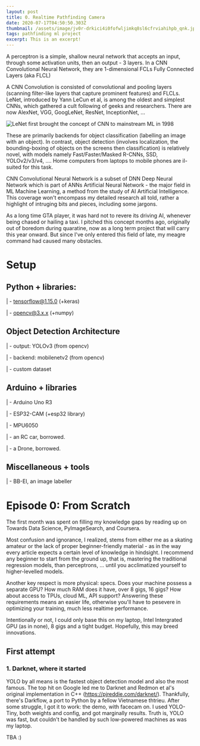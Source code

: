 ```yaml
---
layout: post
title: 0. Realtime Pathfinding Camera
date: 2020-07-17T04:50:50.303Z
thumbnail: /assets/image/jv0r-drkici4i0fofwljimkq8sl6cfrviahihpb_qnk.jpg
tags: pathfinding ml project
excerpt: This is an excerpt!
---
```

A perceptron is a simple, shallow neural network that accepts an input, through some activation units, then an output - 3 layers. In a CNN Convolutional Neural Network, they are 1-dimensional FCLs Fully Connected Layers (aka FLCL)

A CNN Convolution is consisted of convolutional and pooling layers (scanning filter-like layers that capture prominent features) and FLCLs. LeNet, introduced by Yann LeCun et al, is among the oldest and simplest CNNs, which gathered a cult following of geeks and researchers. There are now AlexNet, VGG, GoogLeNet, ResNet, InceptionNet, ...

![](https://www.researchgate.net/profile/Yiren_Zhou/publication/312170477/figure/fig1/AS:448817725218816@1484017892071/Structure\-of\-LeNet\-5.png "LeNet first brought the concept of CNN to mainstream ML in 1998")

These are primarily backends for object classification (labelling an image with an object). In contrast, object detection (involves localization, the bounding-boxing of objects on the screens then classification) is relatively novel, with models namely Fast/Faster/Masked R-CNNs, SSD, YOLOv2/v3/v4, .... Home computers from laptops to mobile phones are il-suited for this task.

CNN Convolutional Neural Network is a subset of DNN Deep Neural Network which is part of ANNs Artificial Neural Network - the major field in ML Machine Learning, a method from the study of AI Artificial Intelligence. This coverage won't encompass my detailed research all told, rather a highlight of intruging bits and pieces, including some jargons. 

As a long time GTA player, it was hard not to revere its driving AI, whenever being chased or hailing a taxi. I pitched this concept months ago, originally out of boredom during quaratine, now as a long term project that will carry this year onward. But since I've only entered this field of late, my meagre command had caused many obstacles. 

# Setup

## Python + libraries:

\| - tensorflow@1.15.0 (+keras)

\| - opencv@3.x.x (+numpy)

## Object Detection Architecture

\| - output: YOLOv3 (from opencv)

\| - backend: mobilenetv2 (from opencv)

\| - custom dataset

## Arduino + libraries

\| - Arduino Uno R3

\| - ESP32-CAM (+esp32 library)

\| - MPU6050

\| - an RC car, borrowed.

\| - a Drone, borrowed.

## Miscellaneous + tools

\| - BB-EI, an image labeller

# Episode 0: From Scratch

The first month was spent on filling my knowledge gaps by reading up on Towards Data Science, PyImageSearch, and Coursera. 

Most confusion and ignorance, I realized, stems from either me as a skating amateur or the lack of proper beginner-friendly material - as in the way every article expects a certain level of knowledge in hindsight. I recommend any beginner to start from the ground up, that is, mastering the traditional regression models, than perceptrons, ... until you acclimatized yourself to higher-levelled models.

Another key respect is more physical: specs. Does your machine possess a separate GPU? How much RAM does it have, over 8 gigs, 16 gigs? How about access to TPUs, cloud ML, API support? Answering these requirements means an easier life, otherwise you'll have to pesevere in optimizing your training, much less realtime performance.

Intentionally or not, I could only base this on my laptop, Intel Intergrated GPU (as in none), 8 gigs and a tight budget. Hopefully, this may breed innovations. 

## First attempt

### 1. Darknet, where it started

YOLO by all means is the fastest object detection model and also the most famous. The top hit on Google led me to Darknet and Redmon et al's original implementation in C++ (<https://pjreddie.com/darknet/>). Thankfully, there's Darkflow, a port to Python by a fellow Vietnamese thtrieu. After some struggle, I got it to work: the demo, with facecam on. I used YOLO-Tiny, both weights and config, and got marginally results. Truth is, YOLO was fast, but couldn't be handled by such low-powered machines as was my laptop. 

TBA :)